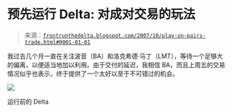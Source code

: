 <!--yml

类别：未分类

日期：2024-05-12 23:45:28

-->

# 预先运行 Delta: 对成对交易的玩法

> 来源：[`frontrunthedelta.blogspot.com/2007/10/play-on-pairs-trade.html#0001-01-01`](https://frontrunthedelta.blogspot.com/2007/10/play-on-pairs-trade.html#0001-01-01)

我过去几个月一直在关注波音（BA）和洛克希德·马丁（LMT），等待一个足够大的偏离，以便适当地加以利用。由于交付的延迟，我相信 BA，而且上周五的交易情况似乎也表示，终于提供了一个太好以至于不可错过的机会。

![](http://www.hi-upload.com/upload/uploaded7/balmt3.jpg)

运行前的 Delta
